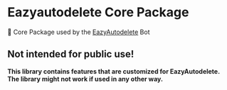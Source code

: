 # Eazyautodelete Core Package
🧰 Core Package used by the [EazyAutodelete](https://eazyautodelete.xyz/?utm_source=github&utm_medium=core) Bot

## Not intended for public use!
**This library contains features that are customized for EazyAutodelete.**
**The library might not work if used in any other way.**